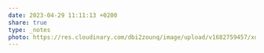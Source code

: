 ```yaml
---
date: 2023-04-29 11:11:13 +0200
share: true
type: _notes
photo: https://res.cloudinary.com/dbi2zounq/image/upload/v1682759457/xurwx2gqjrujd8ucdcmc.jpg
---
```


